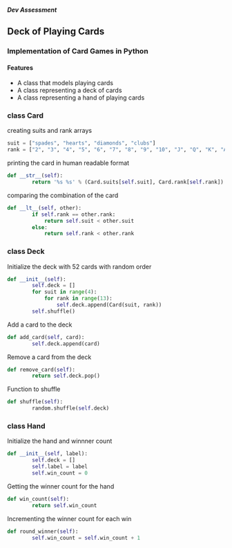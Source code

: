 ##### Dev Assessment
## Deck of Playing Cards
### Implementation of Card Games in Python



#### Features

- A class that models playing  cards
- A class representing a deck of cards
- A class representing a hand of playing cards


### class Card

creating suits and rank arrays 
```python
suit = ["spades", "hearts", "diamonds", "clubs"]
rank = ["2", "3", "4", "5", "6", "7", "8", "9", "10", "J", "Q", "K", "A"]
```
printing the card in human readable format
```python
def __str__(self):
        return '%s %s' % (Card.suits[self.suit], Card.rank[self.rank])
```
comparing the combination of the card
```python
def __lt__(self, other):
        if self.rank == other.rank:
            return self.suit < other.suit
        else:
            return self.rank < other.rank
```

### class Deck

Initialize the deck with 52 cards with random order
```python
def __init__(self):
        self.deck = []
        for suit in range(4):
            for rank in range(13):
                self.deck.append(Card(suit, rank))
        self.shuffle()
```
Add a card to the deck
```python
def add_card(self, card):
        self.deck.append(card)
```
Remove a card from the deck
```python
def remove_card(self):
        return self.deck.pop()
```
Function to shuffle
```python
def shuffle(self):
        random.shuffle(self.deck)
```
### class Hand

Initialize the hand and winnner count
```python
def __init__(self, label):
        self.deck = []
        self.label = label
        self.win_count = 0
```
Getting the winner count for the hand
```python
def win_count(self):
        return self.win_count
```
Incrementing the winner count for each win
```python
def round_winner(self):
        self.win_count = self.win_count + 1
```






